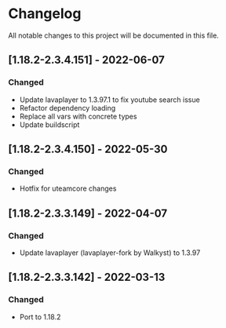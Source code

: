 # Changelog
All notable changes to this project will be documented in this file.

## [1.18.2-2.3.4.151] - 2022-06-07
### Changed
 - Update lavaplayer to 1.3.97.1 to fix youtube search issue
 - Refactor dependency loading
 - Replace all vars with concrete types
 - Update buildscript

## [1.18.2-2.3.4.150] - 2022-05-30
### Changed
 - Hotfix for uteamcore changes

## [1.18.2-2.3.3.149] - 2022-04-07
### Changed
 - Update lavaplayer (lavaplayer-fork by Walkyst) to 1.3.97

## [1.18.2-2.3.3.142] - 2022-03-13
### Changed
 - Port to 1.18.2